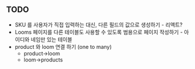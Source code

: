 ## TODO

-   SKU 를 사용자가 직접 입력하는 대신, 다른 필드의 값으로 생성하기 - 리액트?
-   Looms 페이지를 다른 테이블도 사용할 수 있도록 범용으로 페이지 작성하기 - 아이디와 네임만 있는 테이블
-   product 와 loom 연결 하기 (one to many)
    -   product->loom
    -   loom->products
